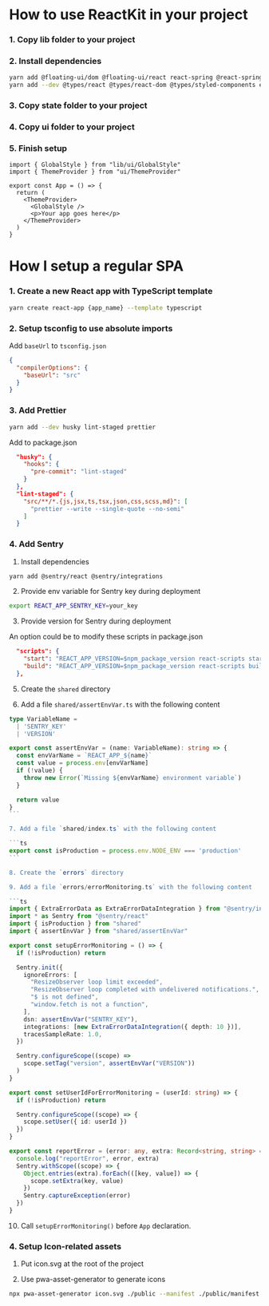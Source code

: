 # How to use ReactKit in your project

### 1. Copy lib folder to your project

### 2. Install dependencies

```sh
yarn add @floating-ui/dom @floating-ui/react react-spring @react-spring/web date-fns focus-trap-react react react-dom react-dropzone react-to-print react-use styled-components react-query
yarn add --dev @types/react @types/react-dom @types/styled-components eslint typescript
```

### 3. Copy state folder to your project

### 4. Copy ui folder to your project

### 5. Finish setup

```tsx
import { GlobalStyle } from "lib/ui/GlobalStyle"
import { ThemeProvider } from "ui/ThemeProvider"

export const App = () => {
  return (
    <ThemeProvider>
      <GlobalStyle />
      <p>Your app goes here</p>
    </ThemeProvider>
  )
}
```

# How I setup a regular SPA

### 1. Create a new React app with TypeScript template

```sh
yarn create react-app {app_name} --template typescript
```

### 2. Setup tsconfig to use absolute imports

Add `baseUrl` to `tsconfig.json`

```json
{
  "compilerOptions": {
    "baseUrl": "src"
  }
}
```

### 3. Add Prettier

```sh
yarn add --dev husky lint-staged prettier
```

Add to package.json

```json
  "husky": {
    "hooks": {
      "pre-commit": "lint-staged"
    }
  },
  "lint-staged": {
    "src/**/*.{js,jsx,ts,tsx,json,css,scss,md}": [
      "prettier --write --single-quote --no-semi"
    ]
  }
```

### 4. Add Sentry

1. Install dependencies

```sh
yarn add @sentry/react @sentry/integrations
```

2. Provide env variable for Sentry key during deployment

```sh
export REACT_APP_SENTRY_KEY=your_key
```

3. Provide version for Sentry during deployment

An option could be to modify these scripts in package.json

```json
  "scripts": {
    "start": "REACT_APP_VERSION=$npm_package_version react-scripts start",
    "build": "REACT_APP_VERSION=$npm_package_version react-scripts build"
  },
```

5. Create the `shared` directory

6. Add a file `shared/assertEnvVar.ts` with the following content

````ts
type VariableName =
  | 'SENTRY_KEY'
  | 'VERSION'

export const assertEnvVar = (name: VariableName): string => {
  const envVarName = `REACT_APP_${name}`
  const value = process.env[envVarName]
  if (!value) {
    throw new Error(`Missing ${envVarName} environment variable`)
  }

  return value
}
```

7. Add a file `shared/index.ts` with the following content

```ts
export const isProduction = process.env.NODE_ENV === 'production'
```

8. Create the `errors` directory

9. Add a file `errors/errorMonitoring.ts` with the following content

```ts
import { ExtraErrorData as ExtraErrorDataIntegration } from "@sentry/integrations"
import * as Sentry from "@sentry/react"
import { isProduction } from "shared"
import { assertEnvVar } from "shared/assertEnvVar"

export const setupErrorMonitoring = () => {
  if (!isProduction) return

  Sentry.init({
    ignoreErrors: [
      "ResizeObserver loop limit exceeded",
      "ResizeObserver loop completed with undelivered notifications.",
      "$ is not defined",
      "window.fetch is not a function",
    ],
    dsn: assertEnvVar("SENTRY_KEY"),
    integrations: [new ExtraErrorDataIntegration({ depth: 10 })],
    tracesSampleRate: 1.0,
  })

  Sentry.configureScope((scope) =>
    scope.setTag("version", assertEnvVar("VERSION"))
  )
}

export const setUserIdForErrorMonitoring = (userId: string) => {
  if (!isProduction) return

  Sentry.configureScope((scope) => {
    scope.setUser({ id: userId })
  })
}

export const reportError = (error: any, extra: Record<string, string> = {}) => {
  console.log("reportError", error, extra)
  Sentry.withScope((scope) => {
    Object.entries(extra).forEach(([key, value]) => {
      scope.setExtra(key, value)
    })
    Sentry.captureException(error)
  })
}
````

10. Call `setupErrorMonitoring()` before `App` declaration.

### 4. Setup Icon-related assets

1. Put icon.svg at the root of the project

2. Use pwa-asset-generator to generate icons

```sh
npx pwa-asset-generator icon.svg ./public --manifest ./public/manifest.json --index ./public/index.html --background "#1a1a1a" --favicon
```
